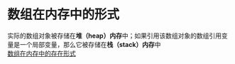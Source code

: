 # 数组在内存中的形式
实际的数组对象被存储在**堆（heap）内存**中；如果引用该数组对象的数组引用变量是一个局部变量，那么它被存储在**栈（stack）内存**中  
[数组在内存中的存在形式](https://blog.csdn.net/tianjunjie520/article/details/81164629)

